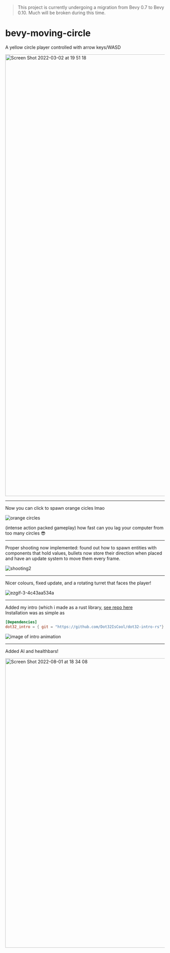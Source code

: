 > This project is currently undergoing a migration from Bevy 0.7 to Bevy 0.10. Much will be broken during this time.

# bevy-moving-circle
A yellow circle player controlled with arrow keys/WASD

<img width="1392" alt="Screen Shot 2022-03-02 at 19 51 18" src="https://user-images.githubusercontent.com/61964090/156356580-6790c24e-8311-4f46-9851-0e8d8510e1a3.png">

-------

Now you can click to spawn orange cicles lmao

![orange circles](https://user-images.githubusercontent.com/61964090/156549764-9e1d14f2-c470-41de-8bb4-f180300b2d45.gif)

(intense action packed gameplay)
how fast can you lag your computer from too many circles 😎

-------

Proper shooting now implemented: found out how to spawn entities with components that hold values, bullets now store their direction when placed and have an update system to move them every frame.

![shooting2](https://user-images.githubusercontent.com/61964090/159148223-90061417-b1b5-4fef-841b-68e9f3a1c8c1.gif)

-------

Nicer colours, fixed update, and a rotating turret that faces the player!

![ezgif-3-4c43aa534a](https://user-images.githubusercontent.com/61964090/162556963-b89d8634-231e-4d81-9646-fe7e940326c1.gif)

-------

Added my intro (which i made as a rust library, [see repo here](https://github.com/Dot32IsCool/dot32-intro-rs) <br>
Installation was as simple as
```toml
[Dependencies]
dot32_intro = { git = "https://github.com/Dot32IsCool/dot32-intro-rs"}
```
![image of intro animation](https://user-images.githubusercontent.com/61964090/168785042-728b8934-35aa-4af1-9c49-8634f00d8ce3.gif)

-------

Added AI and healthbars!

<img width="912" alt="Screen Shot 2022-08-01 at 18 34 08" src="https://user-images.githubusercontent.com/61964090/182130151-94b090f9-8a92-4760-9c33-4ef8cfa5cf62.png">
